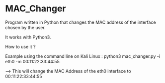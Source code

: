 # MAC_Changer
Program written in Python that changes the MAC address of the interface chosen by the user.


It works with Python3.


How to use it ?

Example using the command line on Kali Linux : python3 mac_changer.py -i eth0 -m 00:11:22:33:44:55

--> This will change the MAC Address of the eth0 interface to 00:11:22:33:44:55
